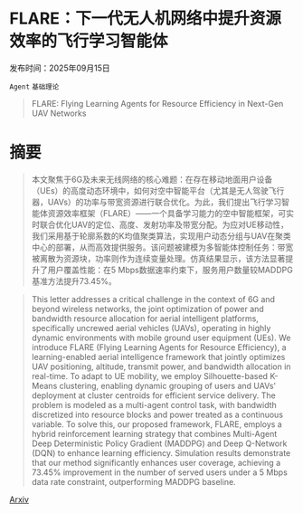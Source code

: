 # FLARE：下一代无人机网络中提升资源效率的飞行学习智能体

发布时间：2025年09月15日

`Agent` `基础理论`

> FLARE: Flying Learning Agents for Resource Efficiency in Next-Gen UAV Networks

# 摘要

> 本文聚焦于6G及未来无线网络的核心难题：在存在移动地面用户设备（UEs）的高度动态环境中，如何对空中智能平台（尤其是无人驾驶飞行器，UAVs）的功率与带宽资源进行联合优化。为此，我们提出飞行学习智能体资源效率框架（FLARE）——一个具备学习能力的空中智能框架，可实时联合优化UAV的定位、高度、发射功率及带宽分配。为应对UE移动性，我们采用基于轮廓系数的K均值聚类算法，实现用户动态分组与UAV在聚类中心的部署，从而高效提供服务。该问题被建模为多智能体控制任务：带宽被离散为资源块，功率则作为连续变量处理。仿真结果显示，该方法显著提升了用户覆盖性能：在5 Mbps数据速率约束下，服务用户数量较MADDPG基准方法提升73.45%。

> This letter addresses a critical challenge in the context of 6G and beyond wireless networks, the joint optimization of power and bandwidth resource allocation for aerial intelligent platforms, specifically uncrewed aerial vehicles (UAVs), operating in highly dynamic environments with mobile ground user equipment (UEs). We introduce FLARE (Flying Learning Agents for Resource Efficiency), a learning-enabled aerial intelligence framework that jointly optimizes UAV positioning, altitude, transmit power, and bandwidth allocation in real-time. To adapt to UE mobility, we employ Silhouette-based K-Means clustering, enabling dynamic grouping of users and UAVs' deployment at cluster centroids for efficient service delivery. The problem is modeled as a multi-agent control task, with bandwidth discretized into resource blocks and power treated as a continuous variable. To solve this, our proposed framework, FLARE, employs a hybrid reinforcement learning strategy that combines Multi-Agent Deep Deterministic Policy Gradient (MADDPG) and Deep Q-Network (DQN) to enhance learning efficiency. Simulation results demonstrate that our method significantly enhances user coverage, achieving a 73.45% improvement in the number of served users under a 5 Mbps data rate constraint, outperforming MADDPG baseline.

[Arxiv](https://arxiv.org/abs/2509.12307)